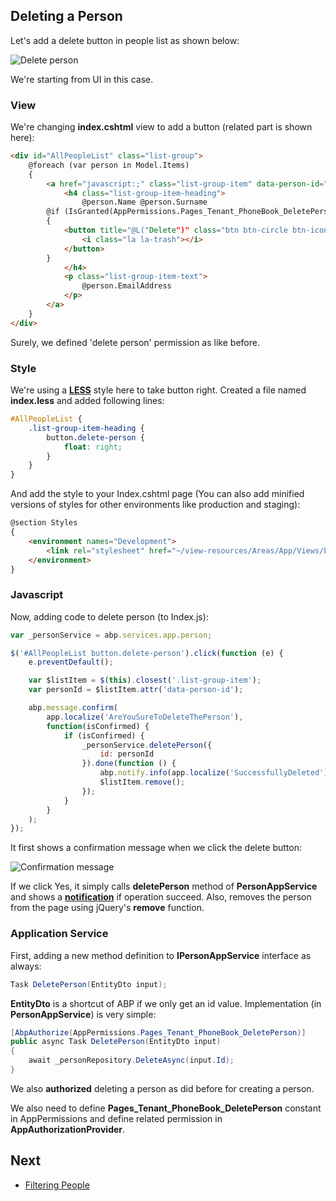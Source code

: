 ## Deleting a Person

Let's add a delete button in people list as shown below:

<img src="D:/Github/documents/docs/en/images/phonebook-people-delete-button3.png" alt="Delete person" class="img-thumbnail" />

We're starting from UI in this case.

### View

We're changing **index.cshtml** view to add a button (related part is
shown here):

```html
<div id="AllPeopleList" class="list-group">
    @foreach (var person in Model.Items)
    {
        <a href="javascript:;" class="list-group-item" data-person-id="@person.Id">
            <h4 class="list-group-item-heading">
                @person.Name @person.Surname
        @if (IsGranted(AppPermissions.Pages_Tenant_PhoneBook_DeletePerson))
        {
            <button title="@L("Delete")" class="btn btn-circle btn-icon-only btn-danger delete-person" href="javascript:;">
                <i class="la la-trash"></i>
            </button>
        }
            </h4>
            <p class="list-group-item-text">
                @person.EmailAddress
            </p>
        </a>
    }
</div>
```

Surely, we defined 'delete person' permission as like before.

### Style

We're using a **[LESS](http://lesscss.org/)** style here to take button
right. Created a file named **index.less** and added following lines:

```css
#AllPeopleList {
    .list-group-item-heading {
        button.delete-person {
            float: right;
        }
    }
}
```

And add the style to your Index.cshtml page (You can also add minified
versions of styles for other environments like production and staging):

```html
@section Styles
{
    <environment names="Development">
        <link rel="stylesheet" href="~/view-resources/Areas/App/Views/PhoneBook/Index.css" asp-append-version="true" />
    </environment>
}
```

### Javascript

Now, adding code to delete person (to Index.js):

```javascript
var _personService = abp.services.app.person;

$('#AllPeopleList button.delete-person').click(function (e) {
    e.preventDefault();

    var $listItem = $(this).closest('.list-group-item');
    var personId = $listItem.attr('data-person-id');

    abp.message.confirm(
        app.localize('AreYouSureToDeleteThePerson'),
        function(isConfirmed) {
            if (isConfirmed) {
                _personService.deletePerson({
                    id: personId
                }).done(function () {
                    abp.notify.info(app.localize('SuccessfullyDeleted'));
                    $listItem.remove();
                });
            }
        }
    );
});
```

It first shows a confirmation message when we click the delete button:

<img src="D:/Github/documents/docs/en/images/confirmation-delete-person2.png" alt="Confirmation message" class="img-thumbnail" />

If we click Yes, it simply calls **deletePerson** method of
**PersonAppService** and shows a
**[notification](https://aspnetboilerplate.com/Pages/Documents/Javascript-API/Notification)**
if operation succeed. Also, removes the person from the page using
jQuery's **remove** function.

### Application Service

First, adding a new method definition to **IPersonAppService** interface
as always:

```csharp
Task DeletePerson(EntityDto input);
```

**EntityDto** is a shortcut of ABP if we only get an id value.
Implementation (in **PersonAppService**) is very simple:

```csharp
[AbpAuthorize(AppPermissions.Pages_Tenant_PhoneBook_DeletePerson)]
public async Task DeletePerson(EntityDto input)
{
    await _personRepository.DeleteAsync(input.Id);
}
```

We also **authorized** deleting a person as did before for creating a
person.

We also need to define **Pages\_Tenant\_PhoneBook\_DeletePerson**
constant in AppPermissions and define related permission in
**AppAuthorizationProvider**.

## Next

- [Filtering People](Developing-Step-By-Step-Core-Filtering-People.md)

  
